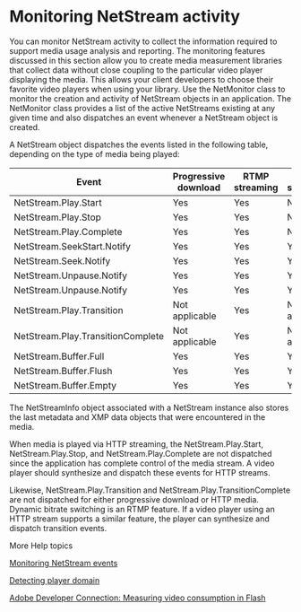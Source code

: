 # Monitoring NetStream activity

You can monitor NetStream activity to collect the information required to
support media usage analysis and reporting. The monitoring features discussed in
this section allow you to create media measurement libraries that collect data
without close coupling to the particular video player displaying the media. This
allows your client developers to choose their favorite video players when using
your library. Use the NetMonitor class to monitor the creation and activity of
NetStream objects in an application. The NetMonitor class provides a list of the
active NetStreams existing at any given time and also dispatches an event
whenever a NetStream object is created.

A NetStream object dispatches the events listed in the following table,
depending on the type of media being played:

| Event                             | Progressive download | RTMP streaming | HTTP streaming |
| --------------------------------- | -------------------- | -------------- | -------------- |
| NetStream.Play.Start              | Yes                  | Yes            | No             |
| NetStream.Play.Stop               | Yes                  | Yes            | No             |
| NetStream.Play.Complete           | Yes                  | Yes            | No             |
| NetStream.SeekStart.Notify        | Yes                  | Yes            | Yes            |
| NetStream.Seek.Notify             | Yes                  | Yes            | Yes            |
| NetStream.Unpause.Notify          | Yes                  | Yes            | Yes            |
| NetStream.Unpause.Notify          | Yes                  | Yes            | Yes            |
| NetStream.Play.Transition         | Not applicable       | Yes            | Not applicable |
| NetStream.Play.TransitionComplete | Not applicable       | Yes            | Not applicable |
| NetStream.Buffer.Full             | Yes                  | Yes            | Yes            |
| NetStream.Buffer.Flush            | Yes                  | Yes            | Yes            |
| NetStream.Buffer.Empty            | Yes                  | Yes            | Yes            |

The NetStreamInfo object associated with a NetStream instance also stores the
last metadata and XMP data objects that were encountered in the media.

When media is played via HTTP streaming, the NetStream.Play.Start,
NetStream.Play.Stop, and NetStream.Play.Complete are not dispatched since the
application has complete control of the media stream. A video player should
synthesize and dispatch these events for HTTP streams.

Likewise, NetStream.Play.Transition and NetStream.Play.TransitionComplete are
not dispatched for either progressive download or HTTP media. Dynamic bitrate
switching is an RTMP feature. If a video player using an HTTP stream supports a
similar feature, the player can synthesize and dispatch transition events.

More Help topics

[Monitoring NetStream events](./monitoring-netstream-events.md)

[Detecting player domain](./detecting-player-domain.md)

[Adobe Developer Connection: Measuring video consumption in Flash](https://www.adobe.com/devnet/video/articles/media-measurement-flash.html)
